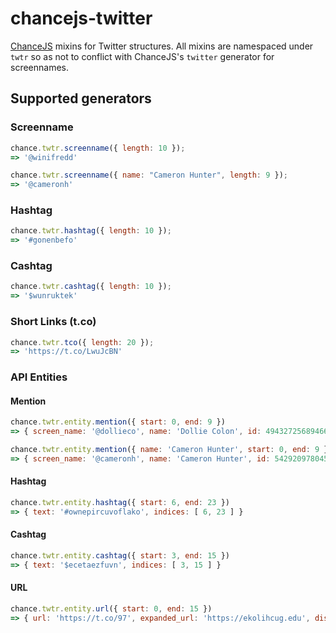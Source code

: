 # chancejs-twitter
[ChanceJS](http://chancejs.com) mixins for Twitter structures. All mixins are namespaced under `twtr` so as not to conflict with ChanceJS's `twitter` generator for screennames.

## Supported generators

### Screenname
```javascript
chance.twtr.screenname({ length: 10 });
=> '@winifredd'

chance.twtr.screenname({ name: "Cameron Hunter", length: 9 });
=> '@cameronh'
```

### Hashtag
```javascript
chance.twtr.hashtag({ length: 10 });
=> '#gonenbefo'
```

### Cashtag
```javascript
chance.twtr.cashtag({ length: 10 });
=> '$wunruktek'
```

### Short Links (t.co)
```javascript
chance.twtr.tco({ length: 20 });
=> 'https://t.co/LwuJcBN'
```

### API Entities

#### Mention
```javascript
chance.twtr.entity.mention({ start: 0, end: 9 })
=> { screen_name: '@dollieco', name: 'Dollie Colon', id: 4943272568946688, id_str: '4943272568946688', indices: [ 0, 9 ] }

chance.twtr.entity.mention({ name: 'Cameron Hunter', start: 0, end: 9 })
=> { screen_name: '@cameronh', name: 'Cameron Hunter', id: 5429209780453376, id_str: '5429209780453376', indices: [ 0, 9 ] }
```

#### Hashtag
```javascript
chance.twtr.entity.hashtag({ start: 6, end: 23 })
=> { text: '#ownepircuvoflako', indices: [ 6, 23 ] }
```

#### Cashtag
```javascript
chance.twtr.entity.cashtag({ start: 3, end: 15 })
=> { text: '$ecetaezfuvn', indices: [ 3, 15 ] }
```

#### URL
```javascript
chance.twtr.entity.url({ start: 0, end: 15 })
=> { url: 'https://t.co/97', expanded_url: 'https://ekolihcug.edu', display_url: 'ekolihcug.edu', indices: [ 0, 15 ] }
```

